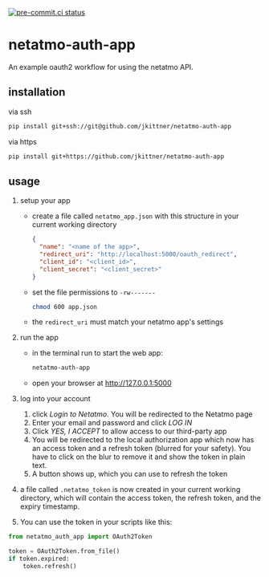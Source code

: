[![pre-commit.ci status](https://results.pre-commit.ci/badge/github/jkittner/netatmo-auth-app/main.svg)](https://results.pre-commit.ci/latest/github/jkittner/netatmo-auth-app/main)

# netatmo-auth-app

An example oauth2 workflow for using the netatmo API.

## installation

via ssh

```bash
pip install git+ssh://git@github.com/jkittner/netatmo-auth-app
```

via https

```bash
pip install git+https://github.com/jkittner/netatmo-auth-app
```

## usage

1.  setup your app
    - create a file called `netatmo_app.json` with this structure in your current
      working directory
      ```json
      {
        "name": "<name of the app>",
        "redirect_uri": "http://localhost:5000/oauth_redirect",
        "client_id": "<client_id>",
        "client_secret": "<client_secret>"
      }
      ```
    - set the file permissions to `-rw-------`
      ```bash
      chmod 600 app.json
      ```
    - the `redirect_uri` must match your netatmo app's settings
1.  run the app
    - in the terminal run to start the web app:
      ```bash
      netatmo-auth-app
      ```
    - open your browser at http://127.0.0.1:5000
1.  log into your account

    1. click _Login to Netatmo_. You will be redirected to the Netatmo page
    1. Enter your email and password and click _LOG IN_
    1. Click _YES, I ACCEPT_ to allow access to our third-party app
    1. You will be redirected to the local authorization app which now has an access
       token and a refresh token (blurred for your safety). You have to click on the
       blur to remove it and show the token in plain text.
    1. A button shows up, which you can use to refresh the token

1.  a file called `.netatmo_token` is now created in your current working directory,
    which will contain the access token, the refresh token, and the expiry timestamp.

1.  You can use the token in your scripts like this:

```python
from netatmo_auth_app import OAuth2Token

token = OAuth2Token.from_file()
if token.expired:
    token.refresh()
```

